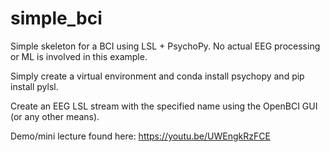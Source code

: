 # simple_bci
Simple skeleton for a BCI using LSL + PsychoPy. No actual EEG processing or ML is involved in this example.

Simply create a virtual environment and conda install psychopy and pip install pylsl.

Create an EEG LSL stream with the specified name using the OpenBCI GUI (or any other means).

Demo/mini lecture found here: https://youtu.be/UWEngkRzFCE
